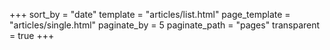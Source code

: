 +++
sort_by = "date"
template = "articles/list.html"
page_template = "articles/single.html"
paginate_by = 5
paginate_path = "pages"
transparent = true
+++
